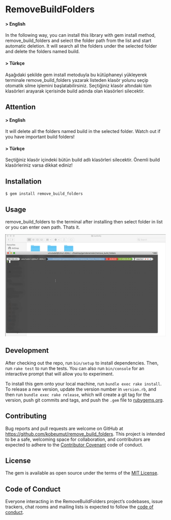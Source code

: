 # RemoveBuildFolders

####  > English
In the following way, you can install this library with gem install method, remove_build_folders and select the folder path from the list and start automatic deletion. It will search all the folders under the selected folder and delete the folders named build.

####  > Türkçe
Aşağıdaki şekilde gem install metoduyla bu kütüphaneyi yükleyerek terminale remove_build_folders yazarak listeden klasör yolunu seçip otomatik silme işlemini başlatabilirsiniz. Seçtiğiniz klasör altındaki tüm klasörleri arayarak içerisinde build adında olan klasörleri silecektir.

## Attention

####  > English
It will delete all the folders named build in the selected folder. Watch out if you have important build folders!

####  > Türkçe
Seçtiğiniz klasör içindeki bütün build adlı klasörleri silecektir. Önemli build klasörleriniz varsa dikkat ediniz!

## Installation

    $ gem install remove_build_folders

## Usage

remove_build_folders to the terminal after installing then select folder in list or you can enter own path. Thats it.

![](remove_build_folders.gif)


## Development

After checking out the repo, run `bin/setup` to install dependencies. Then, run `rake test` to run the tests. You can also run `bin/console` for an interactive prompt that will allow you to experiment.

To install this gem onto your local machine, run `bundle exec rake install`. To release a new version, update the version number in `version.rb`, and then run `bundle exec rake release`, which will create a git tag for the version, push git commits and tags, and push the `.gem` file to [rubygems.org](https://rubygems.org).

## Contributing

Bug reports and pull requests are welcome on GitHub at https://github.com/kobeumut/remove_build_folders. This project is intended to be a safe, welcoming space for collaboration, and contributors are expected to adhere to the [Contributor Covenant](http://contributor-covenant.org) code of conduct.

## License

The gem is available as open source under the terms of the [MIT License](https://opensource.org/licenses/MIT).

## Code of Conduct

Everyone interacting in the RemoveBuildFolders project’s codebases, issue trackers, chat rooms and mailing lists is expected to follow the [code of conduct](https://github.com/kobeumut/remove_build_folders/blob/master/CODE_OF_CONDUCT.md).
